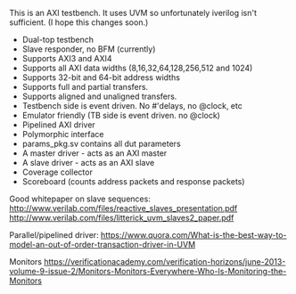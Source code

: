 This is an AXI testbench. It uses UVM so unfortunately iverilog isn't sufficient. (I hope this changes soon.)

 * Dual-top testbench
 * Slave responder, no BFM (currently)
 * Supports AXI3 and AXI4
 * Supports all AXI data widths (8,16,32,64,128,256,512 and 1024)
 * Supports 32-bit and 64-bit address widths
 * Supports full and partial transfers.
 * Supports aligned and unaligned transfers.
 * Testbench side is event driven.  No #'delays, no @clock, etc
 * Emulator friendly (TB side is event driven. no @clock)
 * Pipelined AXI driver
 * Polymorphic interface
 * params_pkg.sv contains all dut parameters
 * A master driver - acts as an AXI master
 * A slave driver  - acts as an AXI slave
 * Coverage collector
 * Scoreboard (counts address packets and response packets)
    
Good whitepaper on slave sequences: 
http://www.verilab.com/files/reactive_slaves_presentation.pdf
http://www.verilab.com/files/litterick_uvm_slaves2_paper.pdf

Parallel/pipelined driver:
https://www.quora.com/What-is-the-best-way-to-model-an-out-of-order-transaction-driver-in-UVM
               
Monitors
https://verificationacademy.com/verification-horizons/june-2013-volume-9-issue-2/Monitors-Monitors-Everywhere-Who-Is-Monitoring-the-Monitors


